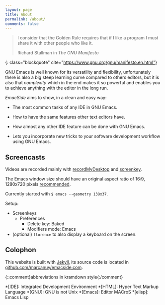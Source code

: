 ```yaml
---
layout: page
title: About
permalink: /about/
comments: false
---
```


> I consider that the Golden Rule requires that if I like a program I
> must share it with other people who like it.
> <footer class="blockquote-footer"> Richard Stallman in 
> <cite title="The GNU Manifesto">The GNU Manifesto</cite></footer>
{: class="blockquote" cite="https://www.gnu.org/gnu/manifesto.en.html"}

GNU Emacs is well known for its versatility and flexibility,
unfortunately there is also a big steep learning curve compared to
others editors, but it is also that *complexity* which in the end 
makes it so powerful and enables you to achieve anything with the
editor in the long run.

*EmacSide* aims to show, in a clean and easy way:

* The most common tasks of any IDE in GNU Emacs.

* How to have the same features other text editors have.

* How almost any other IDE feature can be done with GNU Emacs.

* Lets you incorporate new tricks to your software development 
workflow using GNU Emacs.

## Screencasts

Videos are recorded mainly with
[recordMyDesktop](http://recordmydesktop.sourceforge.net/about.php)
and [screenkey](https://github.com/wavexx/screenkey).

The Emacs window size should have an original aspect ratio of
16:9, 1280x720 pixels
[recommended](https://support.google.com/youtube/answer/6375112).

Currently started with `$ emacs --geometry 138x37`.

Setup:

- Screenkeys
  - Preferences
    - Delete key: Baked
    - Modifiers mode: Emacs
- (optional) `florence` to also display a keyboard on the screen.

## Colophon

This website is built with [Jekyll](http://jekyllrb.com), its source
code is located in [github.com/marcanuy/emacside.com](https://github.com/marcanuy/emacside.com/).


{::comment}abbreviations in kramdown style{:/comment}

*[IDE]: Integrated Development Environment
*[HTML]: Hyper Text Markup Language
*[GNU]: GNU is not Unix
*[Emacs]: Editor MACroS
*[elisp]: Emacs Lisp

